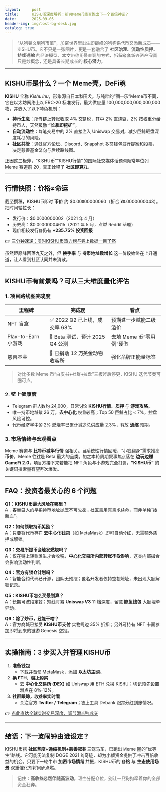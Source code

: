 ```yaml
---
layout:     post
title:      KISHU币深度解析：新兴Meme币能否跑出下一个百倍神话？
date:       2025-09-05
header-img: img/post-bg-desk.jpg
catalog: true
---
```


> “从狗铭文到狗市值”，加密世界里出生即巅峰的狗狗系代币又添新成员——KISHU币。它不只是一张图片，更是一套融合了 **社区治理、流动性质押、持续通缩** 的经济模型。本文带你用最直观的方式，拆解这套新兴资产究竟只是炒概念，还是具备长期成长的 **核心潜力**。

---

## KISHU币是什么？一个 Meme壳，DeFi魂

**KISHU** 全称 *Kishu Inu*，形象源自日本秋田犬。与纯粹的“图一乐”Meme币不同，它在以太坊网络上以 ERC-20 标准发行，最大供应量 100,000,000,000,000,000 枚，并嵌入了以下特色机制：

- **持币生息**：所有链上转账收取 4% 交易税，其中 2% 直烧毁，2% 按权重分给持币人，天然鼓励 **“长拿即挖矿”**。
- **自动流动性**：每笔交易中的 2% 直接注入 Uniswap 交易对，减少巨鲸砸盘深度耗尽的风险。
- **社区共管**：通过官方论坛、Discord、Snapshot 多签钱包进行提案和投票，决定慈善基金流向与后续路线图。

正因这三板斧，“KISHU币”“KISHU行情” 的国际社交媒体话题词频常年位列 Meme 赛道前 20，真正诠释了 **社区即算力**。

---

## 行情快照：价格≠命运

截至撰稿，KISHU币即时 **币价** 约 $0.00000000060（折合 ¥0.0000000043）。把时间轴拉长：

- 发行价：$0.0000000002（2021 年 4 月）
- 历史高：$0.00000004615（2021 年 5 月，点燃 Reddit 话题）
- 现价相较发行价仍有 **+235.75% 投资回报**

👉 [三分钟速递：实时KISHU币热力榜与链上数据一目了然](https://okxdog.com/)

虽然距巅峰回落九天之外，但 **换手率** 与 **持币地址数增长** 这一阶段始终在上升通道，让人看到社区认同并未消散。

---

## KISHU币有前景吗？可从三大维度量化评估

### 1. 项目路线图完成度

| **里程碑** | **完成度** | **看点** |
| --- | --- | --- |
| NFT 盲盒 | ✅ 2022 Q2 已上线，成交率 68% | 预期进一步赋能二级溢价 |
| Play-to-Earn 小游戏 | 🔧 Beta 测试，预计 2025 Q4 公测 | 去填 Meme 币“零用例”硬伤 |
| 慈善基金 | 🔄 已捐助 12 万美金动物收容所 | 强化品牌正能量标签 |

> 对比多数 Meme 币“白皮书+社群+拉盘”三板斧后停更，KISHU 迭代节奏可圈可点。

### 2. 链上健康度

- Telegram 群人数约 24,000，日常讨论 **KISHU行情**、**质押** 与 **游戏攻略**。
- 唯一持币地址破 26 万，**去中心化** 权重较高；Top 50 巨鲸占比 < 7%，控盘风险可控。
- 代币经济学中的 2% 燃烧率已累计减少总供应量 2.3%，释放 **通缩** 预期。

### 3. 市场情绪与宏观看点

Meme 赛道与 **比特币减半行情** 强相关。当系统性行情回暖，“小钱翻身”需求推高 **币价**，Meme 往往是 Beta 最大的品类。加之本轮周期叙事焦点落在 **边玩边赚 GameFi 2.0**，项目方接下来若能把 NFT 角色与小游戏完全打通，**“KISHU币”** 的关键词搜索量有望再次爆发。

---

## FAQ：投资者最关心的 6 个问题

**Q1：KISHU币最大风险在哪里？**  
A：容量巨大的早期持币地址抛压不可忽视；社区需用真需求续命，而非单纯“接新血”。

**Q2：如何领取持币奖励？**  
A：只要将代币存在 **去中心化钱包**（如 MetaMask）即可自动分红，无需额外质押或解锁。

**Q3：交易所提币会触发燃烧吗？**  
A：仅在链上转账发生才会收税，**中心化交易所内部转账不受影响**，这类内部撮合会影响流动性判断。

**Q4：官方有锁仓计划吗？**  
A：智能合约代码已开源，团队无预挖；匿名开发者仅持空投地址，未出现大额解锁记录。

**Q5：KISHU币怎么买最划算？**  
A：长期可波段定投；短线盯紧 **Uniswap V3** 11 档深度，留意 **鲸鱼钱包** 大额埋单异动。

**Q6：除了炒币，还能干啥？**  
A：官方商城已接受 **KISHU币支付** 实物周边 35% 折扣；另外可持有 NFT 卡面参加即将到来的链游 Genesis 空投。

---

## 实操指南：3 步买入并管理 KISHU币

1. **准备钱包**  
   - 下载并备份 MetaMask，添加 **以太坊主网**。
2. **换 ETH，链上购买**  
   - 去 **中心化交易所 (DEX)** 如 Uniswap 用 ETH 兑换 KISHU；切记预先设置滑点在 8%–12%。
3. **社群跟踪，收益率实时看**  
   - 关注官方 **Twitter / Telegram**；链上工具 Debank 跟踪分红到账情况。

👉 [点此直达全球实时交易深度，调节滑点秒成交](https://okxdog.com/)

---

## 结语：下一波闹钟由谁设定？

KISHU币携 **社区热度+通缩机制+慈善叙事** 三驾马车，已跑出 Meme 圈的“优等生”路线。它可能无法复制 DOGE 2021 的奇迹，却为小额资金提供了冲击百倍收益的机会。只要下一轮牛市 **加密市场情绪** 共振，KISHU币的 **价格** 与 **生态使用场景** 双重催化剂将同步点燃。

> 记住：**高收益必然伴随高波动**。理性分配仓位，别让一只狗狗牵着你的全部资金狂奔。